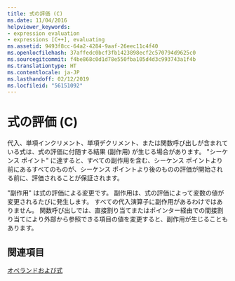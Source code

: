 ```yaml
---
title: 式の評価 (C)
ms.date: 11/04/2016
helpviewer_keywords:
- expression evaluation
- expressions [C++], evaluating
ms.assetid: 9493f8cc-64a2-4284-9aaf-26eec11c4f40
ms.openlocfilehash: 37affedc0bcf3fb1423898ecf2c570794d9625c0
ms.sourcegitcommit: f4be868c0d1d78e550fba105d4d3c993743a1f4b
ms.translationtype: HT
ms.contentlocale: ja-JP
ms.lasthandoff: 02/12/2019
ms.locfileid: "56151092"
---
```

# <a name="expression-evaluation-c"></a>式の評価 (C)

代入、単項インクリメント、単項デクリメント、または関数呼び出しが含まれている式は、式の評価に付随する結果 (副作用) が生じる場合があります。 "シーケンス ポイント" に達すると、すべての副作用を含む、シーケンス ポイントより前にあるすべてのものが、シーケンス ポイントより後のものの評価が開始される前に、評価されることが保証されます。

"副作用" は式の評価による変更です。 副作用は、式の評価によって変数の値が変更されるたびに発生します。 すべての代入演算子に副作用があるわけではありません。 関数呼び出しでは、直接割り当てまたはポインター経由での間接割り当てにより外部から参照できる項目の値を変更すると、副作用が生じることもあります。

## <a name="see-also"></a>関連項目

[オペランドおよび式](../c-language/operands-and-expressions.md)
